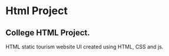 # Html Project
## College HTML Project.
HTML static tourism website UI created using HTML, CSS and js.
